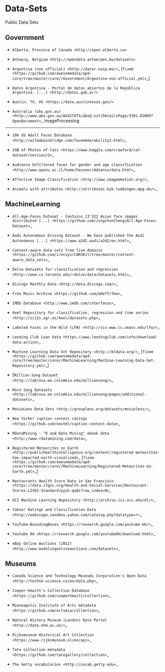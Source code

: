 # Data-Sets
Public Data Sets

Government
----------
        
*  `Alberta, Province of Canada <http://open.alberta.ca>`
        
*  `Antwerp, Belgium <http://opendata.antwerpen.be/datasets>`
        
*  `Argentina (non official) <http://datar.noip.me/>`_ [`fixme <https://github.com/awesomedata/apd-core/tree/master/core//Government/Argentina-non-official.yml>`_]
        
*  `Datos Argentina - Portal de datos abiertos de la República Argentina. [...] <http://datos.gob.ar/>`
        
*  `Austin, TX, US <https://data.austintexas.gov/>`
        
*  `Australia (abs.gov.au) <http://www.abs.gov.au/AUSSTATS/abs@.nsf/DetailsPage/3301.02009?OpenDocument>`_
ImageProcessing
---------------
        
*  `10k US Adult Faces Database <http://wilmabainbridge.com/facememorability2.html>`_
        
*  `2GB of Photos of Cats <https://www.kaggle.com/crawford/cat-dataset/version/2>`_
        
*  `Audience Unfiltered faces for gender and age classification <http://www.openu.ac.il/home/hassner/Adience/data.html>`_
        
*  `Affective Image Classification <http://www.imageemotion.org/>`_
        
*  `Animals with attributes <http://attributes.kyb.tuebingen.mpg.de/>`_

MachineLearning
---------------
        
* `All-Age-Faces Dataset - Contains 13'322 Asian face images distributed [...] <https://github.com/JingchunCheng/All-Age-Faces-Dataset>`_
        
* `Audi Autonomous Driving Dataset - We have published the Audi Autonomous [...] <https://www.a2d2.audi/a2d2/en.html>`_
        
* `Context-aware data sets from five domains <https://github.com/irecsys/CARSKit/tree/master/context-aware_data_sets>`_
        
* `Delve Datasets for classification and regression <http://www.cs.toronto.edu/~delve/data/datasets.html>`_
        
* `Discogs Monthly Data <http://data.discogs.com/>`_
        
* `Free Music Archive <https://github.com/mdeff/fma>`_
        
* `IMDb Database <http://www.imdb.com/interfaces>`_
        
* `Keel Repository for classification, regression and time series <http://sci2s.ugr.es/keel/datasets.php>`_
        
*  `Labeled Faces in the Wild (LFW) <http://vis-www.cs.umass.edu/lfw/>`_
        
*  `Lending Club Loan Data <https://www.lendingclub.com/info/download-data.action>`_
        
*  `Machine Learning Data Set Repository <http://mldata.org/>`_ [`fixme <https://github.com/awesomedata/apd-core/tree/master/core//MachineLearning/Machine-Learning-Data-Set-Repository.yml>`_]
* |`Million Song Dataset <http://labrosa.ee.columbia.edu/millionsong/>`_
        
*  `More Song Datasets <http://labrosa.ee.columbia.edu/millionsong/pages/additional-datasets>`_
        
*  `MovieLens Data Sets <http://grouplens.org/datasets/movielens/>`_
        
*  `New Yorker caption contest ratings <https://github.com/nextml/caption-contest-data>`_
        
*  `RDataMining - "R and Data Mining" ebook data <http://www.rdatamining.com/data>`_
        
*  `Registered Meteorites on Earth <http://publichealthintelligence.org/content/registered-meteorites-has-impacted-earth-visualized>`_ [`fixme <https://github.com/awesomedata/apd-core/tree/master/core//MachineLearning/Registered-Meteorites-on-Earth.yml>`_]
        
*  `Restaurants Health Score Data in San Francisco <https://data.sfgov.org/Health-and-Social-Services/Restaurant-Scores-LIVES-Standard/pyih-qa8i?row_index=0>`_
        
*  `UCI Machine Learning Repository <http://archive.ics.uci.edu/ml/>`_
        
*  `Yahoo! Ratings and Classification Data <http://webscope.sandbox.yahoo.com/catalog.php?datatype=r>`_
        
*  `YouTube-BoundingBoxes <https://research.google.com/youtube-bb/>`_
        
*  `Youtube 8m <https://research.google.com/youtube8m/download.html>`_
        
*  `eBay Online Auctions (2012) <http://www.modelingonlineauctions.com/datasets>`_

Museums
-------
        
*  `Canada Science and Technology Museums Corporation's Open Data <http://techno-science.ca/en/data.php>`_
        
*  `Cooper-Hewitt's Collection Database <https://github.com/cooperhewitt/collection>`_
        
*  `Minneapolis Institute of Arts metadata <https://github.com/artsmia/collection>`_
        
*  `Natural History Museum (London) Data Portal <http://data.nhm.ac.uk/>`_
        
*  `Rijksmuseum Historical Art Collection <https://www.rijksmuseum.nl/en/api>`_
        
*  `Tate Collection metadata <https://github.com/tategallery/collection>`_
        
*  `The Getty vocabularies <http://vocab.getty.edu>`_

